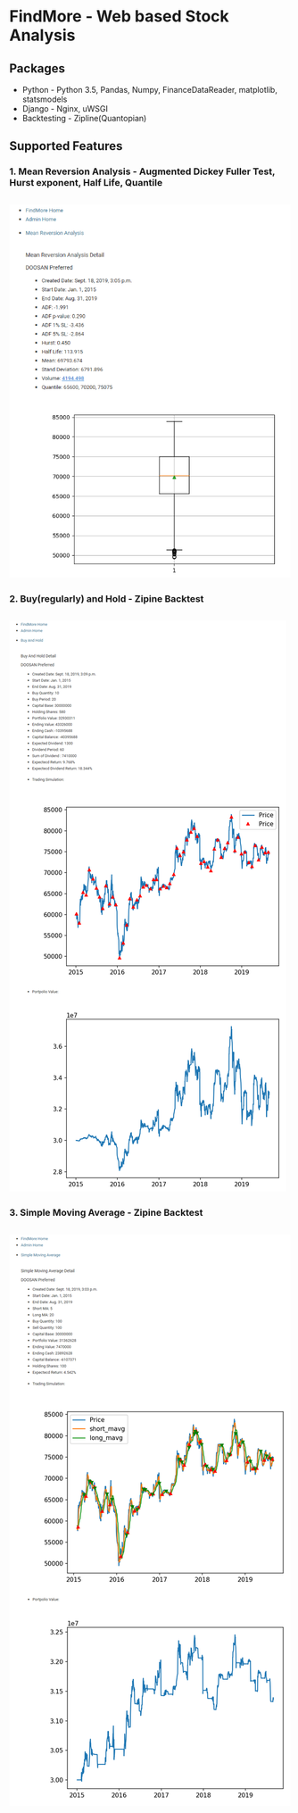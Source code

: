 # FindMore - Web based Stock Analysis

## Packages
* Python - Python 3.5, Pandas, Numpy, FinanceDataReader, matplotlib, statsmodels
* Django - Nginx, uWSGI
* Backtesting - Zipline(Quantopian)

## Supported Features
### 1. Mean Reversion Analysis - Augmented Dickey Fuller Test, Hurst exponent, Half Life, Quantile

![Mean Reversion Analysis](/MRA.png)
------------------------------------------------

### 2. Buy(regularly) and Hold - Zipine Backtest

![Buy And Hold](/BAH.png)
------------------------------------------------

### 3. Simple Moving Average - Zipine Backtest

![Simple Moving Average](/SMA.png)
------------------------------------------------
